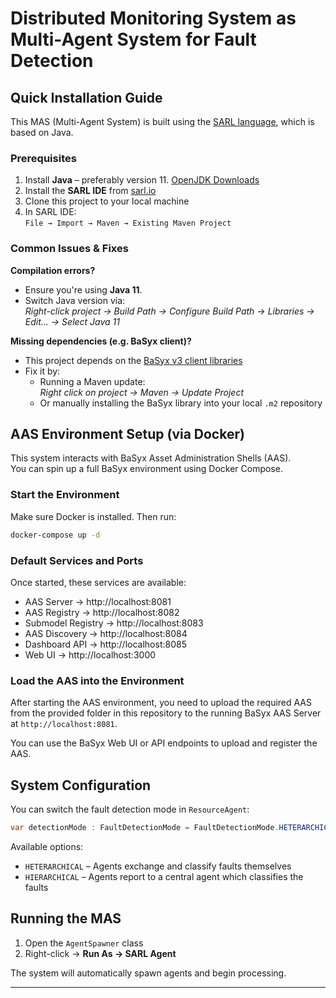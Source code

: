 # Distributed Monitoring System as Multi-Agent System for Fault Detection

##  Quick Installation Guide

This MAS (Multi-Agent System) is built using the [SARL language](http://www.sarl.io), which is based on Java.

###  Prerequisites

1. Install **Java** – preferably version 11. [OpenJDK Downloads](https://openjdk.org/install/)
2. Install the **SARL IDE** from [sarl.io](http://www.sarl.io/download/index.html)
3. Clone this project to your local machine
4. In SARL IDE:  
   `File → Import → Maven → Existing Maven Project`

### Common Issues & Fixes

**Compilation errors?**

- Ensure you're using **Java 11**.
- Switch Java version via:  
  _Right-click project → Build Path → Configure Build Path → Libraries → Edit... → Select Java 11_

**Missing dependencies (e.g. BaSyx client)?**

- This project depends on the [BaSyx v3 client libraries](https://github.com/dfkibasys/basyx-v3-client-libraries/tree/master)
- Fix it by:
  - Running a Maven update:  
    _Right click on project → Maven → Update Project_
  - Or manually installing the BaSyx library into your local `.m2` repository


## AAS Environment Setup (via Docker)

This system interacts with BaSyx Asset Administration Shells (AAS).  
You can spin up a full BaSyx environment using Docker Compose.

### Start the Environment

Make sure Docker is installed. Then run:

```bash
docker-compose up -d
```

### Default Services and Ports

Once started, these services are available:

- AAS Server → http://localhost:8081  
- AAS Registry → http://localhost:8082  
- Submodel Registry → http://localhost:8083  
- AAS Discovery → http://localhost:8084  
- Dashboard API → http://localhost:8085  
- Web UI → http://localhost:3000

### Load the AAS into the Environment

After starting the AAS environment, you need to upload the required AAS from the provided folder in this repository to the running BaSyx AAS Server at `http://localhost:8081`.

You can use the BaSyx Web UI or API endpoints to upload and register the AAS.

## System Configuration

You can switch the fault detection mode in `ResourceAgent`:

```java
var detectionMode : FaultDetectionMode = FaultDetectionMode.HETERARCHICAL;
```

Available options:

- `HETERARCHICAL` – Agents exchange and classify faults themselves
- `HIERARCHICAL` – Agents report to a central agent which classifies the faults


## Running the MAS

1. Open the `AgentSpawner` class
2. Right-click → **Run As → SARL Agent**

The system will automatically spawn agents and begin processing.

---